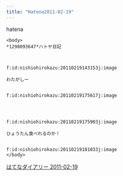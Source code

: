 ```yaml
---
title: "Hatena2011-02-19"
---
```


hatena

```
<body>
*1298093647*ハトヤ日記



f:id:nishiohirokazu:20110219143153j:image

わたがしー


f:id:nishiohirokazu:20110219175617j:image




f:id:nishiohirokazu:20110219175903j:image

ひょうたん食べれるのか！


f:id:nishiohirokazu:20110219181033j:image
</body>
```


[はてなダイアリー 2011-02-19](https://nishiohirokazu.hatenadiary.org/archive/2011/02/19)